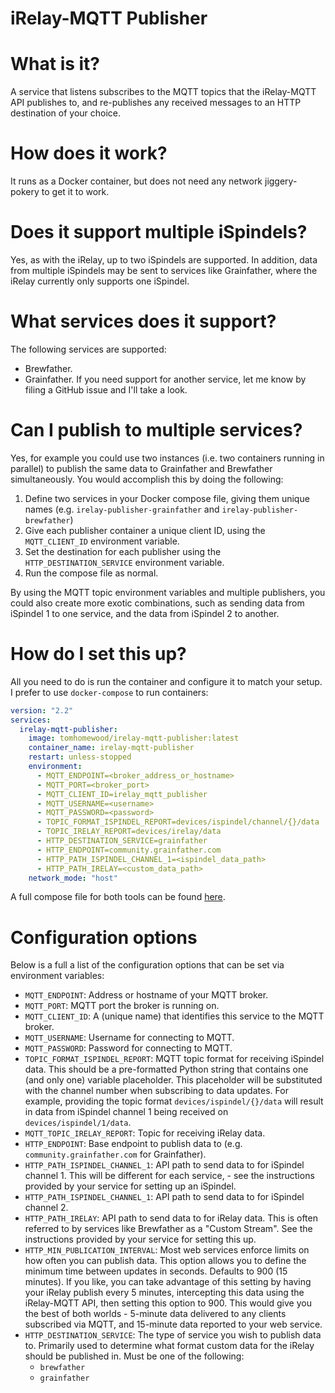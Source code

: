 # iRelay-MQTT Publisher

# What is it?
A service that listens subscribes to the MQTT topics that the iRelay-MQTT API publishes to, and re-publishes any received messages to an HTTP destination of your choice.

# How does it work?
It runs as a Docker container, but does not need any network jiggery-pokery to get it to work.

# Does it support multiple iSpindels?
Yes, as with the iRelay, up to two iSpindels are supported. In addition, data from multiple iSpindels may be sent to services like Grainfather, where the iRelay currently only supports one iSpindel.

# What services does it support?
The following services are supported:
- Brewfather.
- Grainfather.
If you need support for another service, let me know by filing a GitHub issue and I'll take a look.

# Can I publish to multiple services?
Yes, for example you could use two instances (i.e. two containers running in parallel) to publish the same data to Grainfather and Brewfather simultaneously. You would accomplish this by doing the following:
1. Define two services in your Docker compose file, giving them unique names (e.g. `irelay-publisher-grainfather` and `irelay-publisher-brewfather`)
1. Give each publisher container a unique client ID, using the `MQTT_CLIENT_ID` environment variable.
1. Set the destination for each publisher using the `HTTP_DESTINATION_SERVICE` environment variable.
1. Run the compose file as normal.

 By using the MQTT topic environment variables and multiple publishers, you could also create more exotic combinations, such as sending data from iSpindel 1 to one service, and the data from iSpindel 2 to another.

 # How do I set this up?
 All you need to do is run the container and configure it to match your setup. I prefer to use `docker-compose` to run containers:
```yaml
version: "2.2"
services:
  irelay-mqtt-publisher:
    image: tomhomewood/irelay-mqtt-publisher:latest
    container_name: irelay-mqtt-publisher
    restart: unless-stopped
    environment:
      - MQTT_ENDPOINT=<broker_address_or_hostname>
      - MQTT_PORT=<broker_port>
      - MQTT_CLIENT_ID=irelay_mqtt_publisher
      - MQTT_USERNAME=<username>
      - MQTT_PASSWORD=<password>
      - TOPIC_FORMAT_ISPINDEL_REPORT=devices/ispindel/channel/{}/data
      - TOPIC_IRELAY_REPORT=devices/irelay/data
      - HTTP_DESTINATION_SERVICE=grainfather
      - HTTP_ENDPOINT=community.grainfather.com
      - HTTP_PATH_ISPINDEL_CHANNEL_1=<ispindel_data_path>
      - HTTP_PATH_IRELAY=<custom_data_path>
    network_mode: "host"
```
A full compose file for both tools can be found [here](/docker/docker-compose-example.yml).
    

 # Configuration options
Below is a full a list of the configuration options that can be set via environment variables:
- `MQTT_ENDPOINT`: Address or hostname of your MQTT broker.
- `MQTT_PORT`: MQTT port the broker is running on.
- `MQTT_CLIENT_ID`: A (unique name) that identifies this service to the MQTT broker.
- `MQTT_USERNAME`: Username for connecting to MQTT.
- `MQTT_PASSWORD`: Password for connecting to MQTT.
- `TOPIC_FORMAT_ISPINDEL_REPORT`: MQTT topic format for receiving iSpindel data. This should be a pre-formatted Python string that contains one (and only one) variable placeholder. This placeholder will be substituted with the channel number when subscribing to data updates. For example, providing the topic format `devices/ispindel/{}/data` will result in data from iSpindel channel 1 being received on `devices/ispindel/1/data`.
- `MQTT_TOPIC_IRELAY_REPORT`: Topic for receiving iRelay data.
- `HTTP_ENDPOINT`: Base endpoint to publish data to (e.g. `community.grainfather.com` for Grainfather).
- `HTTP_PATH_ISPINDEL_CHANNEL_1`: API path to send data to for iSpindel channel 1. This will be different for each service, - see the instructions provided by your service for setting up an iSpindel.
- `HTTP_PATH_ISPINDEL_CHANNEL_1`: API path to send data to for iSpindel channel 2.
- `HTTP_PATH_IRELAY`: API path to send data to for iRelay data. This is often referred to by services like Brewfather as a "Custom Stream". See the instructions provided by your service for setting this up.
- `HTTP_MIN_PUBLICATION_INTERVAL`: Most web services enforce limits on how often you can publish data. This option allows you to define the minimum time between updates in seconds. Defaults to 900 (15 minutes). If you like, you can take advantage of this setting by having your iRelay publish every 5 minutes, intercepting this data using the iRelay-MQTT API, then setting this option to 900. This would give you the best of both worlds - 5-minute data delivered to any clients subscribed via MQTT, and 15-minute data reported to your web service.
- `HTTP_DESTINATION_SERVICE`: The type of service you wish to publish data to. Primarily used to determine what format custom data for the iRelay should be published in. Must be one of the following:
  - `brewfather`
  - `grainfather`